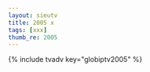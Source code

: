 ```yaml
--- 
layout: sieutv
title: 2005 x
tags: [xxx]
thumb_re: 2005
---
```

{% include tvadv key="globiptv2005" %} 
